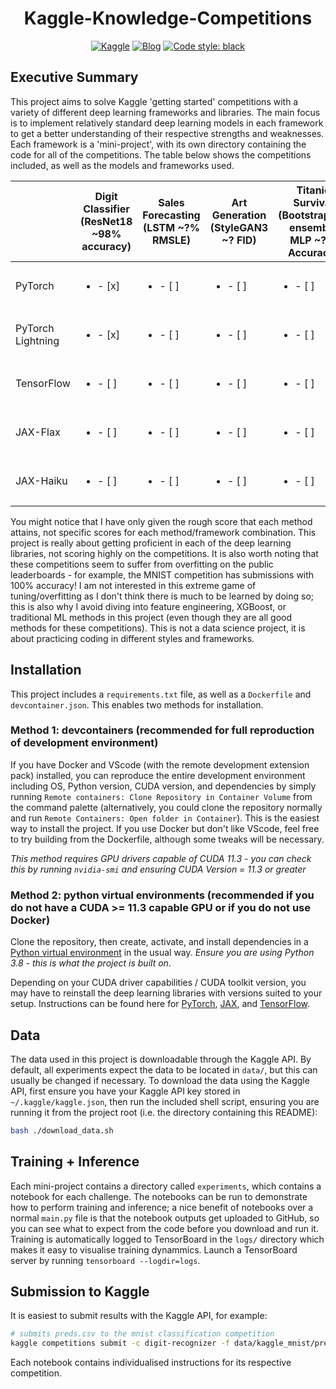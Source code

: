 <div align="center">

# Kaggle-Knowledge-Competitions

[![Kaggle](http://img.shields.io/badge/Kaggle-Competitions-44c5ce.svg)](https://www.kaggle.com/competitions)
[![Blog](http://img.shields.io/badge/Blog-TBD-c044ce.svg)](https://charl-ai.github.io/)
[![Code style: black](https://img.shields.io/badge/code%20style-black-000000.svg)](https://github.com/psf/black)


</div>

## Executive Summary

This project aims to solve Kaggle 'getting started' competitions with a variety of different deep learning frameworks and libraries. The main focus is to implement relatively standard deep learning models in each framework to get a better understanding of their respective strengths and weaknesses. Each framework is a 'mini-project', with its own directory containing the code for all of the competitions. The table below shows the competitions included, as well as the models and frameworks used.

|                   | Digit Classifier (ResNet18 ~98% accuracy) | Sales Forecasting (LSTM ~?% RMSLE) | Art Generation (StyleGAN3 ~? FID) | Titanic Survival (Bootstrapped ensemble MLP ~?% Accuracy)| Tweet NLP (BERT ~80% F1) |
|-------------------|-----------------------------|--------------------------|-----------------------------|--------------------------|--------------------------|
| PyTorch           | <ul><li>- [x] </li></ul>    | <ul><li>- [ ] </li></ul> | <ul><li>- [ ] </li></ul>    | <ul><li>- [ ] </li></ul> | <ul><li>- [ ] </li></ul> |
| PyTorch Lightning | <ul><li>- [x] </li></ul>    | <ul><li>- [ ] </li></ul> | <ul><li>- [ ] </li></ul>    | <ul><li>- [ ] </li></ul> | <ul><li>- [x] </li></ul> |
| TensorFlow        | <ul><li>- [ ] </li></ul>    | <ul><li>- [ ] </li></ul> | <ul><li>- [ ] </li></ul>    | <ul><li>- [ ] </li></ul> | <ul><li>- [ ] </li></ul> |
| JAX-Flax              | <ul><li>- [ ] </li></ul>    | <ul><li>- [ ] </li></ul> | <ul><li>- [ ] </li></ul>    | <ul><li>- [ ] </li></ul> | <ul><li>- [ ] </li></ul> |
| JAX-Haiku             | <ul><li>- [ ] </li></ul>    | <ul><li>- [ ] </li></ul> | <ul><li>- [ ] </li></ul>    | <ul><li>- [ ] </li></ul> | <ul><li>- [ ] </li></ul> |

You might notice that I have only given the rough score that each method attains, not specific scores for each method/framework combination. This project is really about getting proficient in each of the deep learning libraries, not scoring highly on the competitions. It is also worth noting that these competitions seem to suffer from overfitting on the public leaderboards - for example, the MNIST competition has submissions with 100% accuracy! I am not interested in this extreme game of tuning/overfitting as I don't think there is much to be learned by doing so; this is also why I avoid diving into feature engineering, XGBoost, or traditional ML methods in this project (even though they are all good methods for these competitions). This is not a data science project, it is about practicing coding in different styles and frameworks.


## Installation

This project includes a `requirements.txt` file, as well as a `Dockerfile` and `devcontainer.json`. This enables two methods for installation.

### Method 1: devcontainers (recommended for full reproduction of development environment)

If you have Docker and VScode (with the remote development extension pack) installed, you can reproduce the entire development environment including OS, Python version, CUDA version, and dependencies by simply running `Remote containers: Clone Repository in Container Volume` from the command palette (alternatively, you could clone the repository normally and run `Remote Containers: Open folder in Container`). This is the easiest way to install the project. If you use Docker but don't like VScode, feel free to try building from the Dockerfile, although some tweaks will be necessary.

*This method requires GPU drivers capable of CUDA 11.3 - you can check this by running `nvidia-smi` and ensuring CUDA Version = 11.3 or greater*

### Method 2: python virtual environments (recommended if you do not have a CUDA >= 11.3 capable GPU or if you do not use Docker)

Clone the repository, then create, activate, and install dependencies in a [Python virtual environment](https://docs.python.org/3/tutorial/venv.html) in the usual way. *Ensure you are using Python 3.8 - this is what the project is built on*.

Depending on your CUDA driver capabilities / CUDA toolkit version, you may have to reinstall the deep learning libraries with versions suited to your setup. Instructions can be found here for [PyTorch](https://pytorch.org/get-started/locally/), [JAX](https://github.com/google/jax#installation), and [TensorFlow](https://www.tensorflow.org/install/gpu).


## Data

The data used in this project is downloadable through the Kaggle API. By default, all experiments expect the data to be located in ```data/```, but this can usually be changed if necessary. To download the data using the Kaggle API, first ensure you have your Kaggle API key stored in ```~/.kaggle/kaggle.json```, then run the included shell script, ensuring you are running it from the project root (i.e. the directory containing this README):

```bash
bash ./download_data.sh
```

## Training + Inference

Each mini-project contains a directory called `experiments`, which contains a notebook for each challenge. The notebooks can be run to demonstrate how to perform training and inference; a nice benefit of notebooks over a normal `main.py` file is that the notebook outputs get uploaded to GitHub, so you can see what to expect from the code before you download and run it. Training is automatically logged to TensorBoard in the `logs/`  directory which makes it easy to visualise training dynammics. Launch a TensorBoard server by running `tensorboard --logdir=logs`.

## Submission to Kaggle

It is easiest to submit results with the Kaggle API, for example:
```bash
# submits preds.csv to the mnist classification competition
kaggle competitions submit -c digit-recognizer -f data/kaggle_mnist/preds.csv --message first_submission_with_api
```
Each notebook contains individualised instructions for its respective competition.
